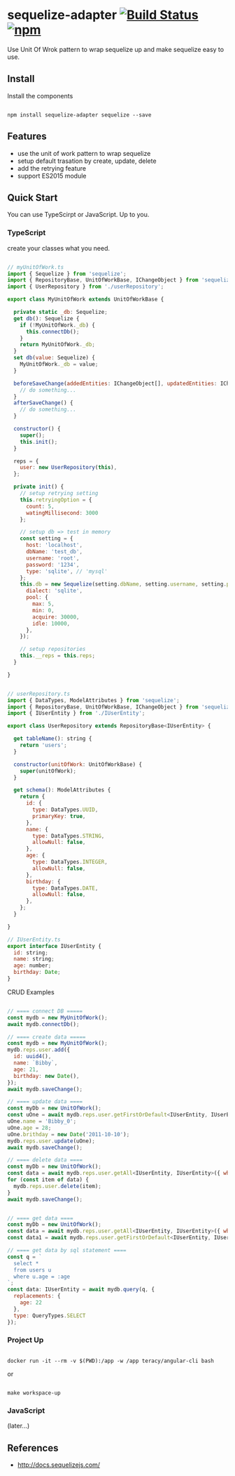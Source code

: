 # sequelize-adapter [![Build Status](https://travis-ci.org/BibbyChung/sequelize-adapter.svg?branch=master)](https://travis-ci.org/BibbyChung/sequelize-adapter) [![npm](https://img.shields.io/npm/v/sequelize-adapter.svg)](https://github.com/BibbyChung/sequelize-adapter)

Use Unit Of Wrok pattern to wrap sequelize up and make sequelize easy to use.

## Install

Install the components

```shell

npm install sequelize-adapter sequelize --save

```

## Features

- use the unit of work pattern to wrap sequelize
- setup default trasation by create, update, delete
- add the retrying feature
- support ES2015 module

## Quick Start

You can use TypeScirpt or JavaScript. Up to you.

### TypeScript

create your classes what you need.

```javascript

// myUnitOfWork.ts
import { Sequelize } from 'sequelize';
import { RepositoryBase, UnitOfWorkBase, IChangeObject } from 'sequelize-adapter';
import { UserRepository } from './userRepository';

export class MyUnitOfWork extends UnitOfWorkBase {

  private static _db: Sequelize;
  get db(): Sequelize {
    if (!MyUnitOfWork._db) {
      this.connectDb();
    }
    return MyUnitOfWork._db;
  }
  set db(value: Sequelize) {
    MyUnitOfWork._db = value;
  }

  beforeSaveChange(addedEntities: IChangeObject[], updatedEntities: IChangeObject[], deletedEntities: IChangeObject[]) {
    // do something...
  }
  afterSaveChange() {
    // do something...
  }

  constructor() {
    super();
    this.init();
  }

  reps = {
    user: new UserRepository(this),
  };

  private init() {
    // setup retrying setting
    this.retryingOption = {
      count: 5,
      watingMillisecond: 3000
    };

    // setup db => test in memory
    const setting = {
      host: 'localhost',
      dbName: 'test_db',
      username: 'root',
      password: '1234',
      type: 'sqlite', // 'mysql'
    };
    this.db = new Sequelize(setting.dbName, setting.username, setting.password, {
      dialect: 'sqlite',
      pool: {
        max: 5,
        min: 0,
        acquire: 30000,
        idle: 10000,
      },
    });

    // setup repositories
    this.__reps = this.reps;
  }

}


// userRepository.ts
import { DataTypes, ModelAttributes } from 'sequelize';
import { RepositoryBase, UnitOfWorkBase, IChangeObject } from 'sequelize-adapter';
import { IUserEntity } from './IUserEntity';

export class UserRepository extends RepositoryBase<IUserEntity> {

  get tableName(): string {
    return 'users';
  }

  constructor(unitOfWork: UnitOfWorkBase) {
    super(unitOfWork);
  }

  get schema(): ModelAttributes {
    return {
      id: {
        type: DataTypes.UUID,
        primaryKey: true,
      },
      name: {
        type: DataTypes.STRING,
        allowNull: false,
      },
      age: {
        type: DataTypes.INTEGER,
        allowNull: false,
      },
      birthday: {
        type: DataTypes.DATE,
        allowNull: false,
      },
    };
  }

}

// IUserEntity.ts
export interface IUserEntity {
  id: string;
  name: string;
  age: number;
  birthday: Date;
}

```

CRUD Examples

```javascript

// ==== connect DB =====
const mydb = new MyUnitOfWork();
await mydb.connectDb();

// ==== create data =====
const mydb = new MyUnitOfWork();
mydb.reps.user.add({
  id: uuid4(),
  name: `Bibby`,
  age: 21,
  birthday: new Date(),
});
await mydb.saveChange();

// ==== update data ====
const myDb = new UnitOfWork();
const uOne = await mydb.reps.user.getFirstOrDefault<IUserEntity, IUserEntity>({ where: {id: 'xxxxx'} });
uOne.name = 'Bibby_0';
uOne.age = 28;
uOne.brithday = new Date('2011-10-10');
mydb.reps.user.update(uOne);
await mydb.saveChange();

// ==== delete data ====
const myDb = new UnitOfWork();
const data = await mydb.reps.user.getAll<IUserEntity, IUserEntity>({ where: {id: 'xxxxx'} });
for (const item of data) {
  mydb.reps.user.delete(item);
}
await mydb.saveChange();


// ==== get data ====
const myDb = new UnitOfWork();
const data = await mydb.reps.user.getAll<IUserEntity, IUserEntity>({ where: {id: 'xxxxx'} });
const data1 = await mydb.reps.user.getFirstOrDefault<IUserEntity, IUserEntity>({ where: {id: 'xxxxx'} });

// ==== get data by sql statement ====
const q = `
  select *
  from users u
  where u.age = :age
`;
const data: IUserEntity = await mydb.query(q, {
  replacements: {
    age: 22
  },
  type: QueryTypes.SELECT
});

```

### Project Up

```shell

docker run -it --rm -v $(PWD):/app -w /app teracy/angular-cli bash

```

or

```shell

make workspace-up

```

### JavaScript

(later...)

## References

- http://docs.sequelizejs.com/
